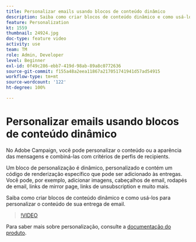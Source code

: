 ```yaml
---
title: Personalizar emails usando blocos de conteúdo dinâmico
description: Saiba como criar blocos de conteúdo dinâmico e como usá-los para personalizar o conteúdo de sua entrega de email.
feature: Personalization
kt: 1559
thumbnail: 24924.jpg
doc-type: feature video
activity: use
team: TM
role: Admin, Developer
level: Beginner
exl-id: 0f49c286-ebb7-419d-98ab-89a8c0772636
source-git-commit: f155a48a2eea11867a217051741941d57ad54915
workflow-type: tm+mt
source-wordcount: '122'
ht-degree: 100%

---
```



# Personalizar emails usando blocos de conteúdo dinâmico

No Adobe Campaign, você pode personalizar o conteúdo ou a aparência das mensagens e combiná-las com critérios de perfis de recipients.

Um bloco de personalização é dinâmico, personalizado e contém um código de renderização específico que pode ser adicionado às entregas. Você pode, por exemplo, adicionar imagens, cabeçalhos de email, rodapés de email, links de mirror page, links de unsubscription e muito mais.

Saiba como criar blocos de conteúdo dinâmico e como usá-los para personalizar o conteúdo de sua entrega de email.

>[!VIDEO](https://video.tv.adobe.com/v/24924?quality=12&learn=on)

Para saber mais sobre personalização, consulte a [documentação do produto](https://experienceleague.adobe.com/docs/campaign-classic/using/sending-messages/personalizing-deliveries/about-personalization.html?lang=pt-BR).
